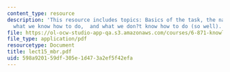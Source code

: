 ```yaml
---
content_type: resource
description: 'This resource includes topics: Basics of the task, the nature of models,
  what we know how to do,  and what we don?t know how to do (so well).'
file: https://ol-ocw-studio-app-qa.s3.amazonaws.com/courses/6-871-knowledge-based-applications-systems-spring-2005/598a920159df305e1d473a2ef5f42efa_lect15_mbr.pdf
file_type: application/pdf
resourcetype: Document
title: lect15_mbr.pdf
uid: 598a9201-59df-305e-1d47-3a2ef5f42efa
---
```


